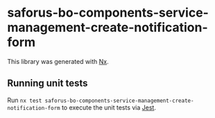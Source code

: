 # saforus-bo-components-service-management-create-notification-form

This library was generated with [Nx](https://nx.dev).

## Running unit tests

Run `nx test saforus-bo-components-service-management-create-notification-form` to execute the unit tests via [Jest](https://jestjs.io).
